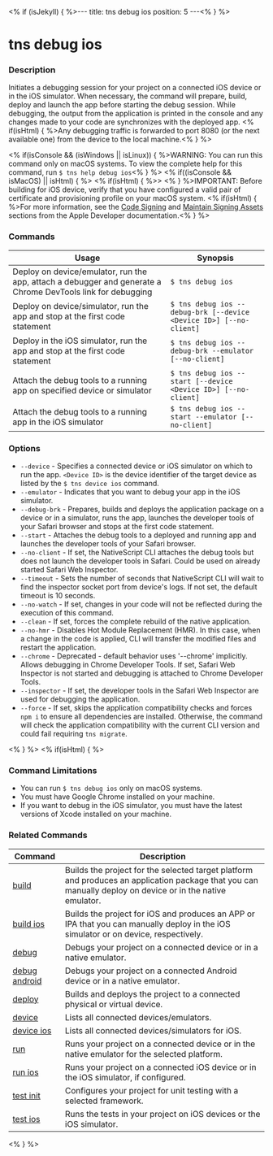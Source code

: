 <% if (isJekyll) { %>---
title: tns debug ios
position: 5
---<% } %>

# tns debug ios

### Description

Initiates a debugging session for your project on a connected iOS device or in the iOS simulator. When necessary, the command will prepare, build, deploy and launch the app before starting the debug session. While debugging, the output from the application is printed in the console and any changes made to your code are synchronizes with the deployed app. <% if(isHtml) { %>Any debugging traffic is forwarded to port 8080 (or the next available one) from the device to the local machine.<% } %>

<% if(isConsole && (isWindows || isLinux)) { %>WARNING: You can run this command only on macOS systems. To view the complete help for this command, run `$ tns help debug ios`<% } %>
<% if((isConsole && isMacOS) || isHtml) { %>
<% if(isHtml) { %>> <% } %>IMPORTANT: Before building for iOS device, verify that you have configured a valid pair of certificate and provisioning profile on your macOS system. <% if(isHtml) { %>For more information, see the [Code Signing](https://developer.apple.com/support/code-signing/) and [Maintain Signing Assets](https://help.apple.com/xcode/mac/current/#/dev3a05256b8) sections from the Apple Developer documentation.<% } %>

### Commands

Usage | Synopsis
---|---
Deploy on device/emulator, run the app, attach a debugger and generate a Chrome DevTools link for debugging | `$ tns debug ios`
Deploy on device/simulator, run the app and stop at the first code statement | `$ tns debug ios --debug-brk [--device <Device ID>] [--no-client]`
Deploy in the iOS simulator, run the app and stop at the first code statement | `$ tns debug ios --debug-brk --emulator [--no-client]`
Attach the debug tools to a running app on specified device or simulator| `$ tns debug ios --start [--device <Device ID>] [--no-client]`
Attach the debug tools to a running app in the iOS simulator | `$ tns debug ios --start --emulator [--no-client]`

### Options

* `--device` - Specifies a connected device or iOS simulator on which to run the app. `<Device ID>` is the device identifier of the target device as listed by the `$ tns device ios` command.
* `--emulator` - Indicates that you want to debug your app in the iOS simulator.
* `--debug-brk` - Prepares, builds and deploys the application package on a device or in a simulator, runs the app, launches the developer tools of your Safari browser and stops at the first code statement.
* `--start` - Attaches the debug tools to a deployed and running app and launches the developer tools of your Safari browser.
* `--no-client` - If set, the NativeScript CLI attaches the debug tools but does not launch the developer tools in Safari. Could be used on already started Safari Web Inspector.
* `--timeout` - Sets the number of seconds that NativeScript CLI will wait to find the inspector socket port from device's logs. If not set, the default timeout is 10 seconds.
* `--no-watch` - If set, changes in your code will not be reflected during the execution of this command.
* `--clean` - If set, forces the complete rebuild of the native application.
* `--no-hmr` - Disables Hot Module Replacement (HMR). In this case, when a change in the code is applied, CLI will transfer the modified files and restart the application.
* `--chrome` - Deprecated - default behavior uses '--chrome' implicitly. Allows debugging in Chrome Developer Tools. If set, Safari Web Inspector is not started and debugging is attached to Chrome Developer Tools.
* `--inspector` - If set, the developer tools in the Safari Web Inspector are used for debugging the application.
* `--force` - If set, skips the application compatibility checks and forces `npm i` to ensure all dependencies are installed. Otherwise, the command will check the application compatibility with the current CLI version and could fail requiring `tns migrate`.

<% } %>
<% if(isHtml) { %>

### Command Limitations

* You can run `$ tns debug ios` only on macOS systems.
* You must have Google Chrome installed on your machine.
* If you want to debug in the iOS simulator, you must have the latest versions of Xcode installed on your machine.

### Related Commands

Command | Description
----------|----------
[build](build.html) | Builds the project for the selected target platform and produces an application package that you can manually deploy on device or in the native emulator.
[build ios](build-ios.html) | Builds the project for iOS and produces an APP or IPA that you can manually deploy in the iOS simulator or on device, respectively.
[debug](debug.html) | Debugs your project on a connected device or in a native emulator.
[debug android](debug-android.html) | Debugs your project on a connected Android device or in a native emulator.
[deploy](deploy.html) | Builds and deploys the project to a connected physical or virtual device.
[device](../../device/device.html) | Lists all connected devices/emulators.
[device ios](../../device/device-ios.html) | Lists all connected devices/simulators for iOS.
[run](run.html) | Runs your project on a connected device or in the native emulator for the selected platform.
[run ios](run-ios.html) | Runs your project on a connected iOS device or in the iOS simulator, if configured.
[test init](test-init.html) | Configures your project for unit testing with a selected framework.
[test ios](test-ios.html) | Runs the tests in your project on iOS devices or the iOS simulator.
<% } %>